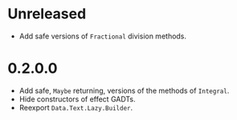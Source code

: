 # Unreleased

* Add safe versions of `Fractional` division methods.

# 0.2.0.0

* Add safe, `Maybe` returning, versions of the methods of `Integral`.
* Hide constructors of effect GADTs.
* Reexport `Data.Text.Lazy.Builder`.
